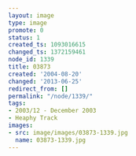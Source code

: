 ```yaml
---
layout: image
type: image
promote: 0
status: 1
created_ts: 1093016615
changed_ts: 1372159461
node_id: 1339
title: 03873
created: '2004-08-20'
changed: '2013-06-25'
redirect_from: []
permalink: "/node/1339/"
tags:
- 2003/12 - December 2003
- Heaphy Track
images:
- src: image/images/03873-1339.jpg
  name: 03873-1339.jpg
---
```


